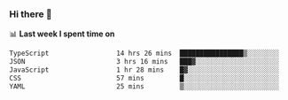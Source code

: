 ### Hi there 👋

<!--
**DBvc/DBvc** is a ✨ _special_ ✨ repository because its `README.md` (this file) appears on your GitHub profile.

Here are some ideas to get you started:

- 🔭 I’m currently working on ...
- 🌱 I’m currently learning ...
- 👯 I’m looking to collaborate on ...
- 🤔 I’m looking for help with ...
- 💬 Ask me about ...
- 📫 How to reach me: ...
- 😄 Pronouns: ...
- ⚡ Fun fact: ...
-->

📊 **Last week I spent time on**
<!--START_SECTION:waka-->

```txt
TypeScript                 14 hrs 26 mins  ████████████████▒░░░░░░░░   65.67 %
JSON                       3 hrs 16 mins   ███▓░░░░░░░░░░░░░░░░░░░░░   14.89 %
JavaScript                 1 hr 28 mins    █▓░░░░░░░░░░░░░░░░░░░░░░░   06.69 %
CSS                        57 mins         █░░░░░░░░░░░░░░░░░░░░░░░░   04.35 %
YAML                       25 mins         ▒░░░░░░░░░░░░░░░░░░░░░░░░   01.96 %
```

<!--END_SECTION:waka-->
